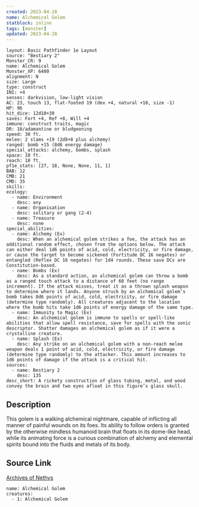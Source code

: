 ```yaml
---
created: 2023-04-28
name: Alchemical Golem
statblock: inline
tags: [monster]
updated: 2023-04-28
---
```

```statblock
layout: Basic Pathfinder 1e Layout
source: "Bestiary 2"
Monster_CR: 9
name: Alchemical Golem
Monster_XP: 6400
alignment: N
size: Large
type: construct
INI: +4
senses: darkvision, low-light vision
AC: 23, touch 13, flat-footed 19 (dex +4, natural +10, size -1)
HP: 96
hit_dice: 12d10+30
saves: Fort +4, Ref +8, Will +4
immune: construct traits, magic
DR: 10/adamantine or bludgeoning
speed: 30 ft.
melee: 2 slams +19 (2d8+8 plus alchemy)
ranged: bomb +15 (8d6 energy damage)
special_attacks: alchemy, bombs, splash
space: 10 ft.
reach: 10 ft.
pf1e_stats: [27, 18, None, None, 11, 1]
BAB: 12
CMB: 21
CMD: 35
skills: 
ecology:
  - name: Environment
    desc: any
  - name: Organisation
    desc: solitary or gang (2-4)
  - name: Treasure
    desc: none
special_abilities:
  - name: Alchemy (Ex)
    desc: When an alchemical golem strikes a foe, the attack has an additional random effect, chosen from the options below. The attack can either deal 1d6 points of acid, cold, electricity, or fire damage, or cause the target to become sickened (Fortitude DC 16 negates) or entangled (Reflex DC 16 negates) for 1d4 rounds. These save DCs are Constitution-based.
  - name: Bombs (Ex)
    desc: As a standard action, an alchemical golem can throw a bomb as a ranged touch attack to a distance of 60 feet (no range increment). If the attack misses, treat it as a thrown splash weapon to determine where it lands. Anyone struck by an alchemical golem’s bomb takes 8d6 points of acid, cold, electricity, or fire damage (determine type randomly). All creatures adjacent to the location where the bomb hits take 1d6 points of energy damage of the same type.
  - name: Immunity to Magic (Ex)
    desc: An alchemical golem is immune to spells or spell-like abilities that allow spell resistance, save for spells with the sonic descriptor. Shatter damages an alchemical golem as if it were a crystalline creature.
  - name: Splash (Ex)
    desc: Any strike on an alchemical golem with a non-reach melee weapon deals 1 point of acid, cold, electricity, or fire damage (determine type randomly) to the attacker. This amount increases to 1d6 points of damage if the attack is a critical hit.
sources:
  - name: Bestiary 2
    desc: 135
desc_short: A rickety construction of glass tubing, metal, and wood convey the brain and two eyes afloat in this figure’s glass skull.
```
## Description
This golem is a walking alchemical nightmare, capable of inflicting all manner of painful wounds on its foes. Its ability to follow orders is granted by the otherwise mindless humanoid brain that floats in its dome-like head, while its animating force is a curious combination of alchemy and elemental spirits bound into the fluids and metals of its body.
## Source Link
[Archives of Nethys](https://aonprd.com/MonsterDisplay.aspx?ItemName=Alchemical%20Golem)
```encounter-table
name: Alchemical Golem
creatures:
  - 1: Alchemical Golem
```
